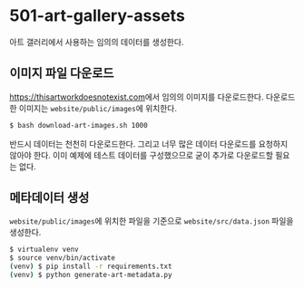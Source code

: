 # 501-art-gallery-assets

아트 갤러리에서 사용하는 임의의 데이터를 생성한다.

## 이미지 파일 다운로드

<https://thisartworkdoesnotexist.com>에서 임의의 이미지를 다운로드한다. 다운로드한 이미지는 `website/public/images`에 위치한다.

```bash
$ bash download-art-images.sh 1000
```

반드시 데이터는 천천히 다운로드한다. 그리고 너무 많은 데이터 다운로드를 요청하지 않아야 한다. 이미 예제에 테스트 데이터를 구성했으므로 굳이 추가로 다운로드할 필요는 없다.

## 메타데이터 생성

`website/public/images`에 위치한 파일을 기준으로 `website/src/data.json` 파일을 생성한다.

```bash
$ virtualenv venv
$ source venv/bin/activate
(venv) $ pip install -r requirements.txt
(venv) $ python generate-art-metadata.py
```
